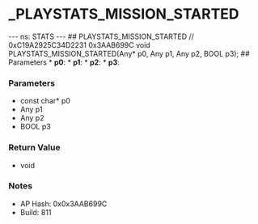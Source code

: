 # _PLAYSTATS_MISSION_STARTED

--- ns: STATS --- ## PLAYSTATS_MISSION_STARTED  // 0xC19A2925C34D2231 0x3AAB699C void PLAYSTATS_MISSION_STARTED(Any* p0, Any p1, Any p2, BOOL p3);   ## Parameters * **p0**: * **p1**: * **p2**: * **p3**:

### Parameters
* const char* p0
* Any p1
* Any p2
* BOOL p3

### Return Value
* void

### Notes
* AP Hash: 0x0x3AAB699C
* Build: 811

